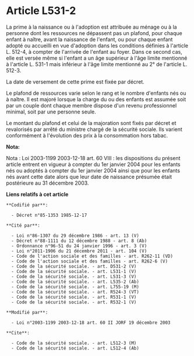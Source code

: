 # Article L531-2

La prime à la naissance ou à l'adoption est attribuée au ménage ou à la personne dont les ressources ne dépassent pas un
plafond, pour chaque enfant à naître, avant la naissance de l'enfant, ou pour chaque enfant adopté ou accueilli en vue
d'adoption dans les conditions définies à l'article L. 512-4, à compter de l'arrivée de l'enfant au foyer. Dans ce second
cas, elle est versée même si l'enfant a un âge supérieur à l'âge limite mentionné à l'article L. 531-1 mais inférieur à l'âge
limite mentionné au 2° de l'article L. 512-3.

La date de versement de cette prime est fixée par décret.

Le plafond de ressources varie selon le rang et le nombre d'enfants nés ou à naître. Il est majoré lorsque la charge du ou
des enfants est assumée soit par un couple dont chaque membre dispose d'un revenu professionnel minimal, soit par une
personne seule.

Le montant du plafond et celui de la majoration sont fixés par décret et revalorisés par arrêté du ministre chargé de la
sécurité sociale. Ils varient conformément à l'évolution des prix à la consommation hors tabac.

**Nota:**

Nota : Loi 2003-1199 2003-12-18 art. 60 VIII : les dispositions du présent article entrent en vigueur à compter du 1er
janvier 2004 pour les enfants nés ou adoptés à compter du 1er janvier 2004 ainsi que pour les enfants nés avant cette date
alors que leur date de naissance présumée était postérieure au 31 décembre 2003.

**Liens relatifs à cet article**

	**Codifié par**:

	  - Décret n°85-1353 1985-12-17

	**Cité par**:

	  - Loi n°86-1307 du 29 décembre 1986 - art. 13 (V)
	  - Décret n°88-1111 du 12 décembre 1988 - art. 8 (Ab)
	  - Ordonnance n°96-51 du 24 janvier 1996 - art. 3 (V)
	  - Loi n°2011-1906 du 21 décembre 2011 - art. 104 (V)
	  - Code de l'action sociale et des familles - art. R262-11 (VD)
	  - Code de l'action sociale et des familles - art. R262-6 (V)
	  - Code de la sécurité sociale. - art. D531-2 (V)
	  - Code de la sécurité sociale. - art. L531-1 (V)
	  - Code de la sécurité sociale. - art. L531-3 (V)
	  - Code de la sécurité sociale. - art. L535-2 (Ab)
	  - Code de la sécurité sociale. - art. L755-19 (M)
	  - Code de la sécurité sociale. - art. R524-3 (VT)
	  - Code de la sécurité sociale. - art. R531-1 (V)
	  - Code de la sécurité sociale. - art. R532-1 (V)

	**Modifié par**:

	  - Loi n°2003-1199 2003-12-18 art. 60 II JORF 19 décembre 2003

	**Cite**:

	  - Code de la sécurité sociale. - art. L512-3 (M)
	  - Code de la sécurité sociale. - art. L512-4 (Ab)
